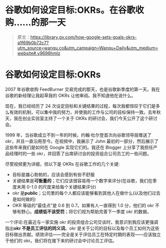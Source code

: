 # 谷歌如何设定目标:OKRs。在谷歌收购……的那一天

> 原文：<https://library.gv.com/how-google-sets-goals-okrs-a1f69b0b72c7?utm_source=wanqu.co&utm_campaign=Wanqu+Daily&utm_medium=website#.v9696hmlz>

# 谷歌如何设定目标:OKRs



2007 年谷歌收购 FeedBurner 交易完成的那天，也是谷歌新季度的第一天。我在谷歌的新经理让我起草我的 OKRs 让他审阅。我不知道他在说什么。

现在，我已经经历了 24 次设定目标和关键结果的过程，每次我都惊叹于它们是多么有效的机制，可以集中我的努力，并使我的工作与公司的目标保持一致。去年秋天，我在创业实验室主持了一个关于 OKRs 的研讨会，我们今天公开了这个研讨会。

1999 年，当谷歌成立不到一年的时候，约翰·杜尔登首次向谷歌领导层赠送了 okr，并且一直沿用至今。在视频中，我展示了 John 最初的一部分，然后展示了这些年来我们是如何在 Google 实现它们的。我还在 Blogger 上分享了我担任产品经理时的一些 okr，并回答了出席研讨会的投资组合公司员工的一些问题。

尽管视频更为详细，但以下是 OKRs 在谷歌工作的几个关键:

*   目标是雄心勃勃的，应该会感到有些不舒服
*   关键结果是**可衡量的**；它们应该很容易用一个数字来评分(在谷歌，我们在季度末用 0-1.0 的尺度来给每个关键结果评分)
*   okr 是**public**；公司里的每个人都应该能够看到其他人在做什么(以及他们过去是如何做的)
*   OKR 等级的“最佳点”是 0.6 到 0.7。如果有人一直得到 1.0 分，他们的 okr 不够有野心。**成绩低不该受罚**；将它们视为帮助完善下一季度 okr 的数据。

一个评论:在最近与一家实施 okr 的投资组合公司交谈时，我意识到我应该更强调指出**okr 不是员工评估的同义词**。okr 是关于公司的目标以及每个员工如何为这些目标做出贡献。绩效评估——完全是关于评估员工在特定时期的表现——应该独立于他们的 okr。我们将在接下来的研讨会中讨论员工评估。

